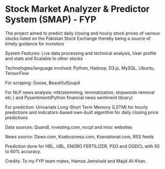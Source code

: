 # Stock Market Analyzer & Predictor System (SMAP) - FYP

The project aimed to predict daily closing and hourly stock prices of various stocks listed on the Pakistan Stock Exchange thereby being a source of timely guidance for investors

System Features: Live data processing and technical analysis, User profile and stats and Scalable to other stocks

Technologies/language involved: Python, Hadoop, D3.js, MySQL, Ubuntu, TensorFlow

For scraping: Goose, BeautifulSoup4

For NLP news analysis: nltk(stemming, lemmatization, stopwords removal etc.) and Pysentiment(Python financial news sentiment library)

For prediction: Univariate Long-Short Term Memory (LSTM) for hourly predictions and indicators-based own-built algorithm for daily closing price predictions

Data sources: Quandl, investing.com, nccpl and misc websites

News source: Dawn.com, Ksebusiness.com, Ksenational.com, RSS feeds

Prediction done for HBL, UBL, ENGRO FERTILIZER, PSO and OGDCL with 55 to 60% accuracy.

Credits: To my FYP team mates, Hamza Jamshaid and Majid Ali Khan.
